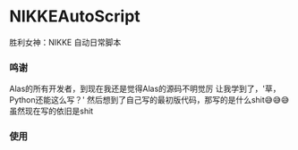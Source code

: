 # NIKKEAutoScript
胜利女神：NIKKE 自动日常脚本

### 鸣谢
Alas的所有开发者，到现在我还是觉得Alas的源码不明觉厉
让我学到了，'草，Python还能这么写？'
然后想到了自己写的最初版代码，那写的是什么shit😅😅😅
虽然现在写的依旧是shit

### 使用
